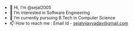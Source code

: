 - 👋 Hi, I’m @sejal2005
- 👀 I’m interested in Software Engineering
- 🌱 I’m currently pursuing B.Tech in Computer Science
- 📫 How to reach me : Email Id - sejalvijayyadav@gmail.com

<!---
sejal2005/sejal2005 is a ✨ special ✨ repository because its `README.md` (this file) appears on your GitHub profile.
You can click the Preview link to take a look at your changes.
--->
